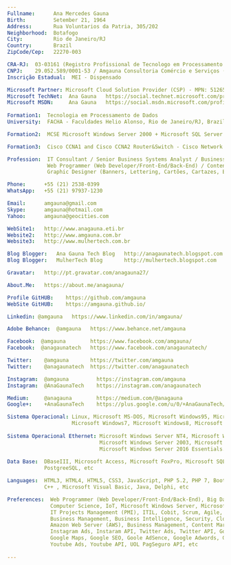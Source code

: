 ```yaml
---
Fullname:      Ana Mercedes Gauna
Birth:         Setember 21, 1964
Address:       Rua Voluntarios da Patria, 305/202
Neighborhood:  Botafogo
City:          Rio de Janeiro/RJ
Country:       Brazil
ZipCode/Cep:   22270-003

CRA-RJ:  03-03161 (Registro Profissional de Tecnologo em Processamento de Dados)
CNPJ:    29.052.589/0001-53 / Amgauna Consultoria Comércio e Serviços (MEI)
Inscrição Estadual:  MEI - Dispensado

Microsoft Partner: Microsoft Cloud Solution Provider (CSP) - MPN: 5126593
Microsoft TechNet:  Ana Gauna   https://social.technet.microsoft.com/profile/ana%20gauna/
Microsoft MSDN:     Ana Gauna   https://social.msdn.microsoft.com/profile/ana%20gauna/
 
Formation1:  Tecnologia em Processamento de Dados 
University:  FACHA - Faculdades Helio Alonso, Rio de Janeiro/RJ, Brazil (concluido em 2003)

Formation2:  MCSE Microsoft Windows Server 2000 + Microsoft SQL Server + TCP/IP (concluido em 2001)

Formation3:  Cisco CCNA1 and Cisco CCNA2 Router&Switch - Cisco Network Academy (concluido em 2008)

Profession:  IT Consultant / Senior Business Systems Analyst / Business Project Management
             Web Programmer (Web Developer/Front-End/Back-End) / Content Marketing / Google SEO
             Graphic Designer (Banners, Lettering, Cartões, Cartazes, Edição e Redimencionamento de imagens) 

Phone:      +55 (21) 2538-0399 
WhatsApp:   +55 (21) 97937-1230

Email:      amgauna@gmail.com
Skype:      amgauna@hotmail.com
Yahoo:      amgauna@geocities.com

WebSite1:   http://www.anagauna.eti.br
Website2:   http://www.amgauna.com.br
Website3:   http://www.mulhertech.com.br

Blog Blogger:   Ana Gauna Tech Blog   http://anagaunatech.blogspot.com.br
Blog Blogger:   MulherTech Blog       http://mulhertech.blogspot.com

Gravatar:   http://pt.gravatar.com/anagauna27/

About.Me:   https://about.me/anagauna/

Profile GitHUB:    https://github.com/amgauna
WebSite GitHUB:    https://amgauna.github.io/

Linkedin: @amgauna   https://www.linkedin.com/in/amgauna/

Adobe Behance:  @amgauna   https://www.behance.net/amgauna

Facebook:  @amgauna        https://www.facebook.com/amgauna/
Facebook:  @anagaunatech   https://www.facebook.com/anagaunatech/

Twitter:    @amgauna       https://twitter.com/amgauna
Twitter:    @anagaunatech  https://twitter.com/anagaunatech

Instagram:  @amgauna         https://instagram.com/amgauna
Instagram:  @AnaGaunaTech    https://instagram.com/anagaunatech

Medium:     @anagauna        https://medium.com/@anagauna
Google+:    +AnaGaunaTech    https://plus.google.com/u/0/+AnaGaunaTech/posts

Sistema Operacional: Linux, Microsoft MS-DOS, Microsoft Windows95, Microsoft Windows98, Microsoft WindowsXP, 
                     Microsoft Windows7, Microsoft Windows8, Microsoft Windows10
                     
Sistema Operacional Ethernet: Microsoft Windows Server NT4, Microsoft Windows Server 2000, 
                              Microsoft Windows Server 2003, Microsoft Windows Server 2012 Essentials, 
                              Microsoft Windows Server 2016 Essentials.
                              
Data Base:  DBaseIII, Microsoft Access, Microsoft FoxPro, Microsoft SQL Server, Oracle MySQL, MariaDB, 
            PostgreeSQL, etc 

Languages:  HTML3, HTML4, HTML5, CSS3, JavaScript, PHP 5.2, PHP 7, Bootstrap 3.3.7, Bootstrap 4,
            C++ , Microsoft Visual Basic, Java, Delphi, etc

Preferences:  Web Programmer (Web Developer/Front-End/Back-End), Big Data, Data Analytics, Data Science, 
              Computer Science, IoT, Microsoft Windows Server, Microsoft SQL Server, TCP/IP (IPv4/IPv6/DNS), 
              IT Projects Management (PMI), ITIL, Cobit, Scrum, Agile, IT Consultant, Information Technology, 
              Business Management, Business Intelligence, Security, Cloud Computing, Microsoft Azure, 
              Amazon Web Server (AWS), Business Management, Content Marketing, Facebook Ads, Facebook API, 
              Instagram Ads, Instaram API, Twitter Ads, Twitter API, Google Ads, Google API, Google Developers, 
              Google Maps, Google SEO, Goole AdSence, Google Adwords, Goole Analytics, Google Webmasters, 
              Youtube Ads, Youtube API, UOL PagSeguro API, etc
              
---
```

